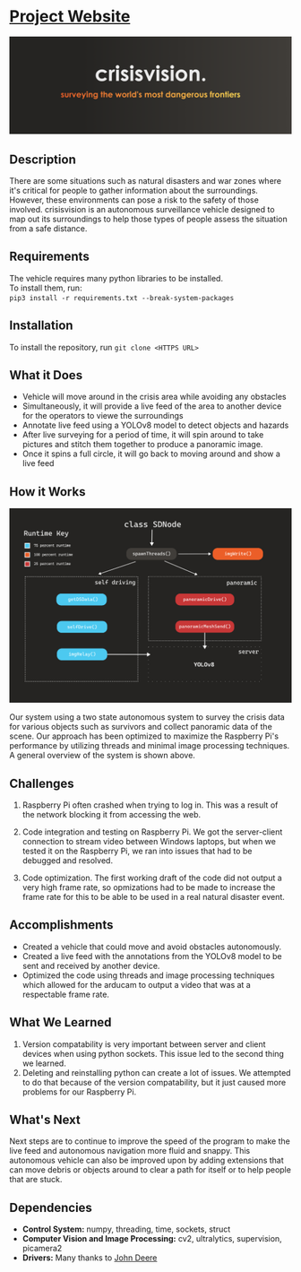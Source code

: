 # [Project Website](https://www.crisis-vision.vercel.app)

![Banner](banner.png)

## Description

There are some situations such as natural disasters and war zones where it's critical for people to gather information about the surroundings. However, these environments can pose a risk to the safety of those involved. crisisvision is an autonomous surveillance vehicle designed to map out its surroundings to help those types of people assess the situation from a safe distance.


## Requirements

The vehicle requires many python libraries to be installed.  
To install them, run:  
`pip3 install -r requirements.txt --break-system-packages`

## Installation

To install the repository, run `git clone <HTTPS URL>`


## What it Does

* Vehicle will move around in the crisis area while avoiding any obstacles
* Simultaneously, it will provide a live feed of the area to another device for the operators to viewe the surroundings
* Annotate live feed using a YOLOv8 model to detect objects and hazards
* After live surveying for a period of time, it will spin around to take pictures and stitch them together to produce a panoramic image.
* Once it spins a full circle, it will go back to moving around and show a live feed

## How it Works

![System Diagram](hackilflow.png)

Our system using a two state autonomous system to survey the crisis data for various objects such as survivors and collect panoramic data of the scene. Our approach has been optimized to maximize the Raspberry Pi's performance by utilizing threads and minimal image processing techniques. A general overview of the system is shown above.

## Challenges

1) Raspberry Pi often crashed when trying to log in. This was a result of the network blocking it from accessing the web. 

2) Code integration and testing on Raspberry Pi. We got the server-client connection to stream video between Windows laptops, but when we tested it on the Raspberry Pi, we ran into issues that had to be debugged and resolved. 

3) Code optimization. The first working draft of the code did not output a very high frame rate, so opmizations had to be made to increase the frame rate for this to be able to be used in a real natural disaster event.

## Accomplishments

* Created a vehicle that could move and avoid obstacles autonomously.
* Created a live feed with the annotations from the YOLOv8 model to be sent and received by another device. 
* Optimized the code using threads and image processing techniques which allowed for the arducam to output a video that was at a respectable frame rate. 

## What We Learned

1) Version compatability is very important between server and client devices when using python sockets. This issue led to the second thing we learned.
2) Deleting and reinstalling python can create a lot of issues. We attempted to do that because of the version compatability, but it just caused more problems for our Raspberry Pi. 

## What's Next
Next steps are to continue to improve the speed of the program to make the live feed and autonomous navigation more fluid and snappy. This autonomous vehicle can also be improved upon by adding extensions that can move debris or objects around to clear a path for itself or to help people that are stuck.   

## Dependencies

* **Control System:** numpy, threading, time, sockets, struct
* **Computer Vision and Image Processing:** cv2, ultralytics, supervision, picamera2
* **Drivers:** Many thanks to [John Deere](https://github.com/jameskabbes/HackIllinois2024/tree/main)
